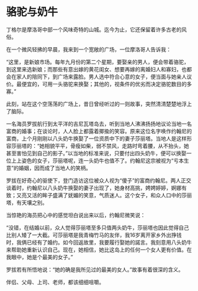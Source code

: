# 骆驼与奶牛

丁格尔是摩洛哥中部一个风味奇特的山城。迄今为止，它还保留着许多古老的风俗。 

在一个微风轻拂的早晨，我来到一个宽敞的广场，一位摩洛哥人告诉我： 

“这里，是新娘市场。每年九月份的第二个星期，要娶亲的男人，便会带着骆驼，到这里来选新娘；而那些有意出嫁的黄花闺女、想要再嫁的离婚妇人和寡妇，也都会在家人的陪同下，到广场来露脸。男人选中符合心意的女子，便当面与她亲人议价。最便宜的，可用一头骆驼来换娶；其他的，视条件的优劣而决定骆驼数目的多寡。” 

此刻，站在这个空荡荡的广场上，昔日曾经听过的一则故事，突然清清楚楚地浮上了脑际。 

一名海员罗拔航行到太平洋的吉尼瓦塔岛去，听到当地人沸沸扬扬地议论当地一名富商的婚事；在谈论时，人人脸上都露着揶揄的笑容。原来这位名字唤作约翰尼的富商，上个月刚刚以八头奶牛换娶了一位资质中下的妻子莎丽塔。当地人是这样形容莎丽塔的：“她相貌平平，骨瘦如柴，弱不禁风，走路时弯着腰，从不抬头，她甚至害怕见到自己的影子。”以当地的标准来说，只要付出四头奶牛，便可以换娶一位上上姿色的女子，莎丽塔呢，连一头奶牛也值不了。约翰尼这宗被视为“亏本生意”的婚姻，因而成了当地人的笑柄。 

罗拔在好奇心的驱使下，登门造访这位被众人视为“傻子”的富商约翰尼。两人正交谈着时，约翰尼以八头奶牛换娶的妻子出现了，她身材高挑，娉娉婷婷，婀娜有致；又亮又活的眸子盛满了妩媚的笑意，气质迷人。这个女子，和众人口中的莎丽塔，有天壤之别。 

当惊艳的海员把心中的感觉坦白说出来以后，约翰尼微笑说： 

“没错，在结婚以前，众人觉得莎丽塔至多只值两头奶牛，莎丽塔也因此觉得自己比别人矮了一大截。可莎丽塔是我青梅竹马的友伴，我16岁离开家乡外出挣钱时，我俩已经有了婚约。如今回返故里，我要履行娶她的諾言。我刻意用八头奶牛来帮助她重新认识自己。现在，她相信，她比这岛上的任何一个女人更有价值。在我眼中，她是个最美的女子。” 

罗拔若有所悟地说：“她的确是我所见过的最美的女人。”故事有着很深的含义。 

伴侣、父母、上司、老师，都该细细咀嚼。